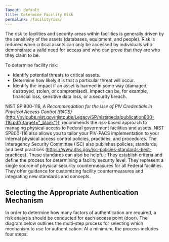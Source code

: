 ```yaml
---
layout: default
title: Determine Facility Risk
permalink: /facilityrisk/
---
```


The risk to facilities and security areas within facilities is generally driven by the sensitivity of the assets (databases, equipment, and people). Risk is reduced when critical assets can only be accessed by individuals who demonstrate a valid need for access and who can prove that they are who they claim to be.

To determine facility risk:

* Identify potential threats to critical assets.
* Determine how likely it is that a particular threat will occur.
* Identify the impact if an asset is harmed in some way (damaged, destroyed, stolen, or compromised). Impact can be, for example, financial loss, sensitive data loss, or a security breach.

NIST SP 800-116, _A Recommendation for the Use of PIV Credentials in Physical Access Control (PACS)_ (http://nvlpubs.nist.gov/nistpubs/Legacy/SP/nistspecialpublication800-116.pdf{:target="_blank"}), recommends the risk-based approach to managing physical access to Federal government facilities and assets.  NIST SP800-116 also allows you to tailor your PIV-PACS implementation to your internal physical access control policies, practices, and procedures. 
The Interagency Security Committee (ISC) also publishes policies, standards, and best practices (https://www.dhs.gov/isc-policies-standards-best-practices).  These standards can also be helpful:
They establish criteria and define the process for determining a facility security level.
They represent a single source of physical security countermeasures for all Federal facilities.
They offer guidance for customizing facility countermeasures and integrating new standards and concepts. 

## Selecting the Appropriate Authentication Mechanism 

In order to determine how many factors of authentication are required, a risk analysis should be conducted for each access point (door). The diagram below outlines the multi-step process for selecting which mechanism to use for authentication.  At a minimum, the process includes four steps:

